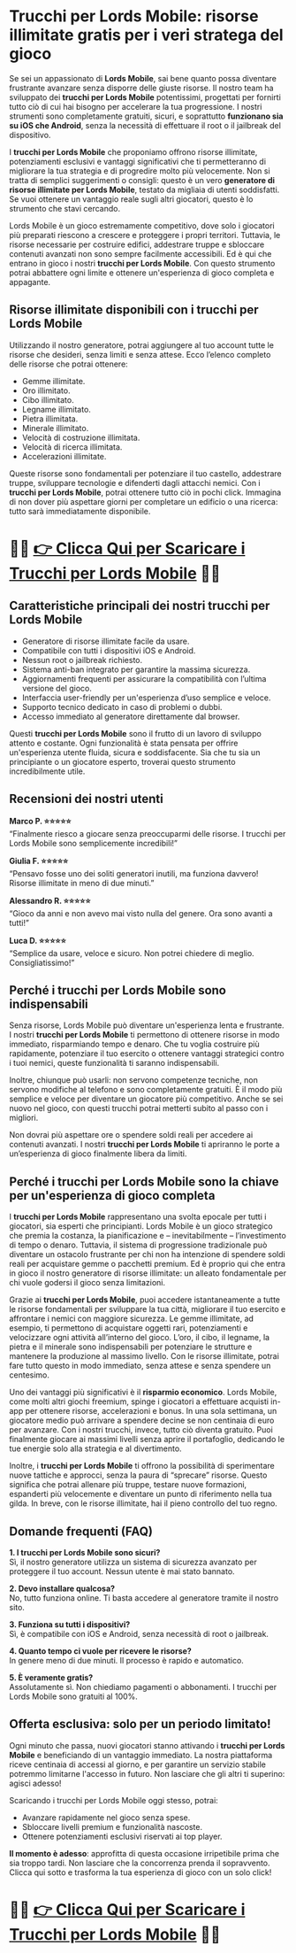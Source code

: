 <h1>Trucchi per Lords Mobile: risorse illimitate gratis per i veri stratega del gioco</h1>

<p>Se sei un appassionato di <strong>Lords Mobile</strong>, sai bene quanto possa diventare frustrante avanzare senza disporre delle giuste risorse. Il nostro team ha sviluppato dei <strong>trucchi per Lords Mobile</strong> potentissimi, progettati per fornirti tutto ciò di cui hai bisogno per accelerare la tua progressione. I nostri strumenti sono completamente gratuiti, sicuri, e soprattutto <strong>funzionano sia su iOS che Android</strong>, senza la necessità di effettuare il root o il jailbreak del dispositivo.</p>

<p>I <strong>trucchi per Lords Mobile</strong> che proponiamo offrono risorse illimitate, potenziamenti esclusivi e vantaggi significativi che ti permetteranno di migliorare la tua strategia e di progredire molto più velocemente. Non si tratta di semplici suggerimenti o consigli: questo è un vero <strong>generatore di risorse illimitate per Lords Mobile</strong>, testato da migliaia di utenti soddisfatti. Se vuoi ottenere un vantaggio reale sugli altri giocatori, questo è lo strumento che stavi cercando.</p>

<p>Lords Mobile è un gioco estremamente competitivo, dove solo i giocatori più preparati riescono a crescere e proteggere i propri territori. Tuttavia, le risorse necessarie per costruire edifici, addestrare truppe e sbloccare contenuti avanzati non sono sempre facilmente accessibili. Ed è qui che entrano in gioco i nostri <strong>trucchi per Lords Mobile</strong>. Con questo strumento potrai abbattere ogni limite e ottenere un'esperienza di gioco completa e appagante.</p>

<h2>Risorse illimitate disponibili con i trucchi per Lords Mobile</h2>

<p>Utilizzando il nostro generatore, potrai aggiungere al tuo account tutte le risorse che desideri, senza limiti e senza attese. Ecco l’elenco completo delle risorse che potrai ottenere:</p>

<ul>
  <li>Gemme illimitate.</li>
  <li>Oro illimitato.</li>
  <li>Cibo illimitato.</li>
  <li>Legname illimitato.</li>
  <li>Pietra illimitata.</li>
  <li>Minerale illimitato.</li>
  <li>Velocità di costruzione illimitata.</li>
  <li>Velocità di ricerca illimitata.</li>
  <li>Accelerazioni illimitate.</li>
</ul>

<p>Queste risorse sono fondamentali per potenziare il tuo castello, addestrare truppe, sviluppare tecnologie e difenderti dagli attacchi nemici. Con i <strong>trucchi per Lords Mobile</strong>, potrai ottenere tutto ciò in pochi click. Immagina di non dover più aspettare giorni per completare un edificio o una ricerca: tutto sarà immediatamente disponibile.</p>

# 🔴🔴 **[👉 Clicca Qui per Scaricare i Trucchi per Lords Mobile](https://tinyurl.com/ToccaGioca)** 🔴🔴

<h2>Caratteristiche principali dei nostri trucchi per Lords Mobile</h2>

<ul>
  <li>Generatore di risorse illimitate facile da usare.</li>
  <li>Compatibile con tutti i dispositivi iOS e Android.</li>
  <li>Nessun root o jailbreak richiesto.</li>
  <li>Sistema anti-ban integrato per garantire la massima sicurezza.</li>
  <li>Aggiornamenti frequenti per assicurare la compatibilità con l’ultima versione del gioco.</li>
  <li>Interfaccia user-friendly per un'esperienza d’uso semplice e veloce.</li>
  <li>Supporto tecnico dedicato in caso di problemi o dubbi.</li>
  <li>Accesso immediato al generatore direttamente dal browser.</li>
</ul>

<p>Questi <strong>trucchi per Lords Mobile</strong> sono il frutto di un lavoro di sviluppo attento e costante. Ogni funzionalità è stata pensata per offrire un'esperienza utente fluida, sicura e soddisfacente. Sia che tu sia un principiante o un giocatore esperto, troverai questo strumento incredibilmente utile.</p>

<h2>Recensioni dei nostri utenti</h2>

<p><strong>Marco P. ⭐⭐⭐⭐⭐</strong><br>
“Finalmente riesco a giocare senza preoccuparmi delle risorse. I trucchi per Lords Mobile sono semplicemente incredibili!”</p>

<p><strong>Giulia F. ⭐⭐⭐⭐⭐</strong><br>
“Pensavo fosse uno dei soliti generatori inutili, ma funziona davvero! Risorse illimitate in meno di due minuti.”</p>

<p><strong>Alessandro R. ⭐⭐⭐⭐⭐</strong><br>
“Gioco da anni e non avevo mai visto nulla del genere. Ora sono avanti a tutti!”</p>

<p><strong>Luca D. ⭐⭐⭐⭐⭐</strong><br>
“Semplice da usare, veloce e sicuro. Non potrei chiedere di meglio. Consigliatissimo!”</p>

<h2>Perché i trucchi per Lords Mobile sono indispensabili</h2>

<p>Senza risorse, Lords Mobile può diventare un'esperienza lenta e frustrante. I nostri <strong>trucchi per Lords Mobile</strong> ti permettono di ottenere risorse in modo immediato, risparmiando tempo e denaro. Che tu voglia costruire più rapidamente, potenziare il tuo esercito o ottenere vantaggi strategici contro i tuoi nemici, queste funzionalità ti saranno indispensabili.</p>

<p>Inoltre, chiunque può usarli: non servono competenze tecniche, non servono modifiche al telefono e sono completamente gratuiti. È il modo più semplice e veloce per diventare un giocatore più competitivo. Anche se sei nuovo nel gioco, con questi trucchi potrai metterti subito al passo con i migliori.</p>

<p>Non dovrai più aspettare ore o spendere soldi reali per accedere ai contenuti avanzati. I nostri <strong>trucchi per Lords Mobile</strong> ti apriranno le porte a un’esperienza di gioco finalmente libera da limiti.</p>

<h2>Perché i trucchi per Lords Mobile sono la chiave per un'esperienza di gioco completa</h2>

<p>I <strong>trucchi per Lords Mobile</strong> rappresentano una svolta epocale per tutti i giocatori, sia esperti che principianti. Lords Mobile è un gioco strategico che premia la costanza, la pianificazione e – inevitabilmente – l’investimento di tempo o denaro. Tuttavia, il sistema di progressione tradizionale può diventare un ostacolo frustrante per chi non ha intenzione di spendere soldi reali per acquistare gemme o pacchetti premium. Ed è proprio qui che entra in gioco il nostro generatore di risorse illimitate: un alleato fondamentale per chi vuole godersi il gioco senza limitazioni.</p>

<p>Grazie ai <strong>trucchi per Lords Mobile</strong>, puoi accedere istantaneamente a tutte le risorse fondamentali per sviluppare la tua città, migliorare il tuo esercito e affrontare i nemici con maggiore sicurezza. Le gemme illimitate, ad esempio, ti permettono di acquistare oggetti rari, potenziamenti e velocizzare ogni attività all’interno del gioco. L’oro, il cibo, il legname, la pietra e il minerale sono indispensabili per potenziare le strutture e mantenere la produzione al massimo livello. Con le risorse illimitate, potrai fare tutto questo in modo immediato, senza attese e senza spendere un centesimo.</p>

<p>Uno dei vantaggi più significativi è il <strong>risparmio economico</strong>. Lords Mobile, come molti altri giochi freemium, spinge i giocatori a effettuare acquisti in-app per ottenere risorse, accelerazioni e bonus. In una sola settimana, un giocatore medio può arrivare a spendere decine se non centinaia di euro per avanzare. Con i nostri trucchi, invece, tutto ciò diventa gratuito. Puoi finalmente giocare ai massimi livelli senza aprire il portafoglio, dedicando le tue energie solo alla strategia e al divertimento.</p>

<p>Inoltre, i <strong>trucchi per Lords Mobile</strong> ti offrono la possibilità di sperimentare nuove tattiche e approcci, senza la paura di “sprecare” risorse. Questo significa che potrai allenare più truppe, testare nuove formazioni, espanderti più velocemente e diventare un punto di riferimento nella tua gilda. In breve, con le risorse illimitate, hai il pieno controllo del tuo regno.</p>

<h2>Domande frequenti (FAQ)</h2>

<p><strong>1. I trucchi per Lords Mobile sono sicuri?</strong><br>
Sì, il nostro generatore utilizza un sistema di sicurezza avanzato per proteggere il tuo account. Nessun utente è mai stato bannato.</p>

<p><strong>2. Devo installare qualcosa?</strong><br>
No, tutto funziona online. Ti basta accedere al generatore tramite il nostro sito.</p>

<p><strong>3. Funziona su tutti i dispositivi?</strong><br>
Sì, è compatibile con iOS e Android, senza necessità di root o jailbreak.</p>

<p><strong>4. Quanto tempo ci vuole per ricevere le risorse?</strong><br>
In genere meno di due minuti. Il processo è rapido e automatico.</p>

<p><strong>5. È veramente gratis?</strong><br>
Assolutamente sì. Non chiediamo pagamenti o abbonamenti. I trucchi per Lords Mobile sono gratuiti al 100%.</p>

<h2>Offerta esclusiva: solo per un periodo limitato!</h2>

<p>Ogni minuto che passa, nuovi giocatori stanno attivando i <strong>trucchi per Lords Mobile</strong> e beneficiando di un vantaggio immediato. La nostra piattaforma riceve centinaia di accessi al giorno, e per garantire un servizio stabile potremmo limitarne l'accesso in futuro. Non lasciare che gli altri ti superino: agisci adesso!</p>

<p>Scaricando i trucchi per Lords Mobile oggi stesso, potrai:</p>

<ul>
  <li>Avanzare rapidamente nel gioco senza spese.</li>
  <li>Sbloccare livelli premium e funzionalità nascoste.</li>
  <li>Ottenere potenziamenti esclusivi riservati ai top player.</li>
</ul>

<p><strong>Il momento è adesso</strong>: approfitta di questa occasione irripetibile prima che sia troppo tardi. Non lasciare che la concorrenza prenda il sopravvento. Clicca qui sotto e trasforma la tua esperienza di gioco con un solo click!</p>

# 🔴🔴 **[👉 Clicca Qui per Scaricare i Trucchi per Lords Mobile](https://tinyurl.com/ToccaGioca)** 🔴🔴
